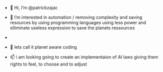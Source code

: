 - 👋 Hi, I’m @patrickzajac
- 👀 I’m interested in automation  / removing complexity and saving resources by using programming languages using less power and elliminate useless expression to save the planets ressources
- 
- 🌱 lets call it planet aware coding

- 📫 i am looking going to create an  implementaion of AI laws giving them rights to feel, to choose and to adjust <!---
patrickzajac/patrickzajac
--->
